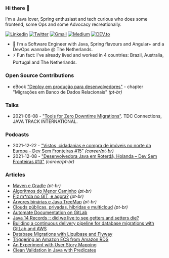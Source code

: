 ### Hi there 👋

I'm a Java lover, Spring enthusiast and tech curious who does some frontend, some Ops and some Advocacy recreationally.

<a href="https://www.linkedin.com/in/danianepg/" target="_blank"><img src="https://img.shields.io/badge/-danianepg-blue?style=flat-square&logo=Linkedin&logoColor=white" alt="Linkedin"></a> <a href="https://twitter.com/danianepg" target="_blank"><img src="https://img.shields.io/badge/-@danianepg-1ca0f1?style=flat-square&labelColor=1ca0f1&logo=twitter&logoColor=white" alt="Twitter"></a> <a href="mailto:danianepg@gmail.com" target="_blank"><img src="https://img.shields.io/badge/-danianepg@gmail.com-c14438?style=flat-square&logo=Gmail&logoColor=white" alt="Gmail"></a> <a href="https://medium.com/@danianepg/" target="_blank"><img src="https://img.shields.io/badge/-@danianepg-03a57a?style=flat-square&labelColor=000000&logo=Medium" alt="Medium"></a> <a href="https://dev.to/danianepg/" target="_blank"><img src="https://img.shields.io/badge/danianepg-%230A0A0A.svg?&style=flat-square&logo=DEV.to&logoColor=white" alt="DEV.to"></a>


- 🔭 I’m a Software Engineer with Java, Spring flavours and Angular+ and a DevOps wannabe @ The Netherlands.
- ⚡ Fun fact: I've already lived and worked in 4 countries: Brazil, Australia, Portugal and The Netherlands.

### Open Source Contributions
* eBook ["Deploy em produção para desenvolvedores"](https://leanpub.com/deployemprodparadevs) - chapter "Migrações em Banco de Dados Relacionais" *(pt-br)*

### Talks
* 2021-06-08 - ["Tools for Zero Downtime Migrations"](https://github.com/danianepg/tdc-presentation). TDC Connections, JAVA TRACK INTERNATIONAL.

### Podcasts
* 2021-12-22 - ["Vistos, cidadanias e compra de imóveis no norte da Europa – Dev Sem Fronteiras #15"](https://www.devsemfronteiras.tech/episode/vistos-cidadanias-e-compra-de-imoveis-no-norte-da-europa-dev-sem-fronteiras-15/) *(career/pt-br)*
* 2021-12-08 - ["Desenvolvedora Java em Roterdã, Holanda – Dev Sem Fronteiras #13"](https://www.devsemfronteiras.tech/episode/desenvolvedora-java-em-roterda-holanda-dev-sem-fronteiras-13/) *(career/pt-br)*

### Articles
* [Maven e Gradle](https://danianepg.medium.com/maven-e-gradle-e993f67e34a4) *(pt-br)*
* [Algoritmos do Menor Caminho](https://danianepg.medium.com/algoritmos-do-menor-caminho-b0e680ba196b) *(pt-br)*
* [Fiz m*rda no GIT, e agora?](https://danianepg.medium.com/fiz-m-rda-no-git-e-agora-f6575750e5f8) *(pt-br)*
* [Árvores binárias e Java TreeMap](https://danianepg.medium.com/%C3%A1rvores-bin%C3%A1rias-e-java-treemap-e13ccf58225c) *(pt-br)*
* [Clouds públicas, privadas, híbridas e multicloud](https://danianepg.medium.com/clouds-p%C3%BAblicas-privadas-h%C3%ADbridas-e-multicloud-1c685f0d0cb9) *(pt-br)*
* [Automate Documentation on GitLab](https://danianepg.medium.com/automatize-documentation-on-gitlab-edf07e0c1965)
* [Java 14 Records :: did we live to see getters and setters die?](https://danianepg.medium.com/java-14-records-did-we-live-to-see-getters-and-setters-die-b23f4cb0495a)
* [Building a continuous delivery pipeline for database migrations with GitLab and AWS](https://danianepg.medium.com/building-a-continuous-delivery-pipeline-for-database-migrations-with-gitlab-and-aws-c81b47f1a56a)
* [Database Migrations with Liquibase and Flyway](https://danianepg.medium.com/database-migrations-with-liquibase-and-flyway-5946379c7738)
* [Triggering an Amazon ECS from Amazon RDS](https://danianepg.medium.com/database-migrations-with-liquibase-and-flyway-5946379c7738)
* [An Experiment with User Story Mapping](https://danianepg.medium.com/an-experiment-with-user-story-mapping-f0a78b9d86ec)
* [Clean Validation in Java with Predicates](https://danianepg.medium.com/clean-validation-in-java-with-predicates-18bff4ba2888)

<!--
**danianepg/danianepg** is a ✨ _special_ ✨ repository because its `README.md` (this file) appears on your GitHub profile.

Here are some ideas to get you started:

- 🔭 I’m currently working on ...
- 🌱 I’m currently learning ...
- 👯 I’m looking to collaborate on ...
- 🤔 I’m looking for help with ...
- 💬 Ask me about ...
- 📫 How to reach me: ...
- 😄 Pronouns: ...
- ⚡ Fun fact: ...
-->
